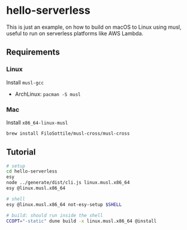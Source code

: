 # hello-serverless

This is just an example, on how to build on macOS to Linux using musl, useful to run on serverless platforms like AWS Lambda.

## Requirements

### Linux
Install `musl-gcc`
- ArchLinux: `pacman -S musl`

### Mac
Install `x86_64-linux-musl`

```sh
brew install FiloSottile/musl-cross/musl-cross
```

## Tutorial

```sh
# setup
cd hello-serverless
esy
node ../generate/dist/cli.js linux.musl.x86_64
esy @linux.musl.x86_64

# shell
esy @linux.musl.x86_64 not-esy-setup $SHELL

# build: should run inside the shell
CCOPT="-static" dune build -x linux.musl.x86_64 @install
```